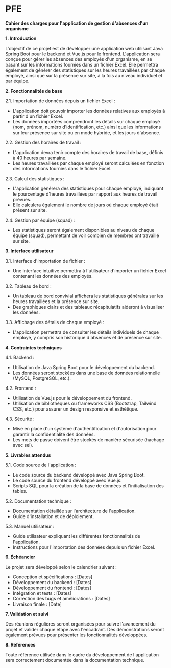 # PFE

**Cahier des charges pour l'application de gestion d'absences d'un organisme**

**1. Introduction**

L'objectif de ce projet est de développer une application web utilisant Java Spring Boot pour le backend et Vue.js pour le frontend. L'application sera conçue pour gérer les absences des employés d'un organisme, en se basant sur les informations fournies dans un fichier Excel. Elle permettra également de générer des statistiques sur les heures travaillées par chaque employé, ainsi que sur la présence sur site, à la fois au niveau individuel et par équipe.

**2. Fonctionnalités de base**

2.1. Importation de données depuis un fichier Excel :
- L'application doit pouvoir importer les données relatives aux employés à partir d'un fichier Excel.
- Les données importées comprendront les détails sur chaque employé (nom, prénom, numéro d'identification, etc.) ainsi que les informations sur leur présence sur site ou en mode hybride, et les jours d'absence.

2.2. Gestion des horaires de travail :
- L'application devra tenir compte des horaires de travail de base, définis à 40 heures par semaine.
- Les heures travaillées par chaque employé seront calculées en fonction des informations fournies dans le fichier Excel.

2.3. Calcul des statistiques :
- L'application générera des statistiques pour chaque employé, indiquant le pourcentage d'heures travaillées par rapport aux heures de travail prévues.
- Elle calculera également le nombre de jours où chaque employé était présent sur site.

2.4. Gestion par équipe (squad) :
- Les statistiques seront également disponibles au niveau de chaque équipe (squad), permettant de voir combien de membres ont travaillé sur site.

**3. Interface utilisateur**

3.1. Interface d'importation de fichier :
- Une interface intuitive permettra à l'utilisateur d'importer un fichier Excel contenant les données des employés.

3.2. Tableau de bord :
- Un tableau de bord convivial affichera les statistiques générales sur les heures travaillées et la présence sur site.
- Des graphiques clairs et des tableaux récapitulatifs aideront à visualiser les données.

3.3. Affichage des détails de chaque employé :
- L'application permettra de consulter les détails individuels de chaque employé, y compris son historique d'absences et de présence sur site.

**4. Contraintes techniques**

4.1. Backend :
- Utilisation de Java Spring Boot pour le développement du backend.
- Les données seront stockées dans une base de données relationnelle (MySQL, PostgreSQL, etc.).

4.2. Frontend :
- Utilisation de Vue.js pour le développement du frontend.
- Utilisation de bibliothèques ou frameworks CSS (Bootstrap, Tailwind CSS, etc.) pour assurer un design responsive et esthétique.

4.3. Sécurité :
- Mise en place d'un système d'authentification et d'autorisation pour garantir la confidentialité des données.
- Les mots de passe doivent être stockés de manière sécurisée (hachage avec sel).

**5. Livrables attendus**

5.1. Code source de l'application :
- Le code source du backend développé avec Java Spring Boot.
- Le code source du frontend développé avec Vue.js.
- Scripts SQL pour la création de la base de données et l'initialisation des tables.

5.2. Documentation technique :
- Documentation détaillée sur l'architecture de l'application.
- Guide d'installation et de déploiement.

5.3. Manuel utilisateur :
- Guide utilisateur expliquant les différentes fonctionnalités de l'application.
- Instructions pour l'importation des données depuis un fichier Excel.

**6. Échéancier**

Le projet sera développé selon le calendrier suivant :

- Conception et spécifications : [Dates]
- Développement du backend : [Dates]
- Développement du frontend : [Dates]
- Intégration et tests : [Dates]
- Correction des bugs et améliorations : [Dates]
- Livraison finale : [Date]

**7. Validation et suivi**

Des réunions régulières seront organisées pour suivre l'avancement du projet et valider chaque étape avec l'encadrant. Des démonstrations seront également prévues pour présenter les fonctionnalités développées.

**8. Références**

Toute référence utilisée dans le cadre du développement de l'application sera correctement documentée dans la documentation technique.
